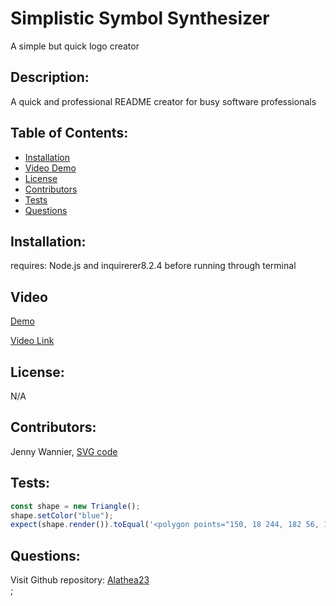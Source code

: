 # Simplistic Symbol Synthesizer
 A simple but quick logo creator

## Description:
  
A quick and professional README creator for busy software professionals

  ## Table of Contents:
  * [Installation](#installation)
  * [Video Demo](#video)
  * [License](#license)
  * [Contributors](#contributors)
  * [Tests](#tests)
  * [Questions](#questions)
  
## Installation:

requires: Node.js and inquirerer8.2.4 before running through terminal

## Video

[Demo](./examples/AND.svg)

[Video Link](./Assets/Logo_Gen_Demo.mov)

## License:

N/A

## Contributors:

Jenny Wannier, [SVG code](https://blog.hubspot.com/website/what-is-an-svg-file)


## Tests:

```js
const shape = new Triangle();
shape.setColor("blue");
expect(shape.render()).toEqual('<polygon points="150, 18 244, 182 56, 182" fill="blue" />');
```

## Questions:

Visit Github repository: [Alathea23](https://github.com/alathea23/Rapid-READme-Renderer.git)  
;